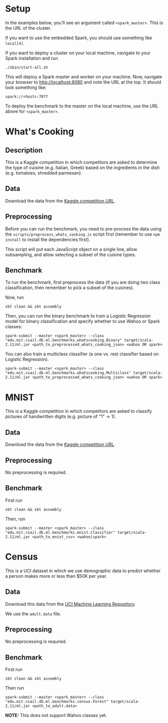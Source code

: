# Setup

In the examples below, you'll see an argument called `<spark_master>`. This is the URL of the cluster.

If you want to use the embedded Spark, you should use something like `local[4]`.

If you want to deploy a cluster on your local machine, navigate to your Spark installation and run

```
./sbin/start-all.sh
```

This will deploy a Spark master and worker on your machine. Now, navigate your browser to 
[http://localhost:8080](http://localhost:8080) and note the URL at the top. It should look something
like:

```
spark://<host>:7077
```

To deploy the benchmark to the master on the local machine, use the URL above for `<spark_master>`.


# What's Cooking
## Description
This is a Kaggle competition in which competitors are asked to determine the type of cuisine (e.g.
Italian, Greek) based on the ingredients in the dish (e.g. tomatoes, shredded parmesan).

## Data
Download the data from the [Kaggle competition URL](https://www.kaggle.com/c/whats-cooking).

## Preprocessing
Before you can run the benchmark, you need to pre-process the data using the 
`scripts/preprocess_whats_cooking.js` script first (remember to use `npm install` to install 
the dependencies first).

This script will put each JavaScript object on a single line, allow subsampling, and allow selecting
a subset of the cuisine types.

## Benchmark
To run the benchmark, first preprocess the data (if you are doing two class classification, then
remember to pick a subset of the cusines).

Now, run

```
sbt clean && sbt assembly
```

Then, you can run the binary benchmark to train a Logistic Regression model for binary classification
and specify whether to use Wahoo or Spark classes:

```
spark-submit --master <spark_master> --class "edu.mit.csail.db.ml.benchmarks.whatscooking.Binary" target/scala-2.11/ml.jar <path_to_preprocessed_whats_cooking_json> <wahoo OR spark>
```

You can also train a multiclass classifier (a one vs. rest classifier based on Logistic Regression).

```
spark-submit --master <spark_master> --class "edu.mit.csail.db.ml.benchmarks.whatscooking.Multiclass" target/scala-2.11/ml.jar <path_to_preprocessed_whats_cooking_json> <wahoo OR spark>
```

# MNIST
This is a Kaggle competition in which competitors are asked to classify pictures of handwritten digits
(e.g. picture of "1" -> 1).

## Data
Download the data from the [Kaggle competition URL](https://www.kaggle.com/c/digit-recognizer).

## Preprocessing
No preprocessing is required.

## Benchmark
First run

```
sbt clean && sbt assembly
```

Then, run

```
spark-submit --master <spark_master> --class "edu.mit.csail.db.ml.benchmarks.mnist.Classifier" target/scala-2.11/ml.jar <path_to_mnist_csv> <wahoo|spark>
```

# Census
This is a UCI dataset in which we use demographic data to predict whether a person makes more or 
less than $50K per year.

## Data
Download this data from the [UCI Machine Learning Repository](http://archive.ics.uci.edu/ml/datasets/Census+Income).

We use the `adult.data` file.

## Preprocessing
No preprocessing is required.

## Benchmark
First run

```
sbt clean && sbt assembly
```

Then run

```
spark-submit --master <spark_master> --class "edu.mit.csail.db.ml.benchmarks.census.Forest" target/scala-2.11/ml.jar <path_to_adult.data>
```

**NOTE:** This does not support Wahoo classes yet.
